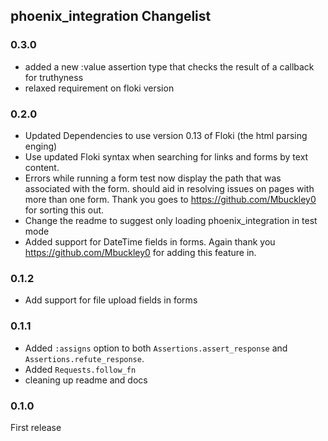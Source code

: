 ## phoenix_integration Changelist

### 0.3.0
  * added a new :value assertion type that checks the result of a callback for truthyness
  * relaxed requirement on floki version

### 0.2.0
  * Updated Dependencies to use version 0.13 of Floki (the html parsing enging)
  * Use updated Floki syntax when searching for links and forms by text content.
  * Errors while running a form test now display the path that was associated with the form.
    should aid in resolving issues on pages with more than one form.
    Thank you goes to https://github.com/Mbuckley0 for sorting this out.
  * Change the readme to suggest only loading phoenix_integration in test mode
  * Added support for DateTime fields in forms. Again thank you https://github.com/Mbuckley0
    for adding this feature in.

### 0.1.2
  * Add support for file upload fields in forms

### 0.1.1
  * Added `:assigns` option to both `Assertions.assert_response` and `Assertions.refute_response`.
  * Added `Requests.follow_fn`
  * cleaning up readme and docs

### 0.1.0
  First release